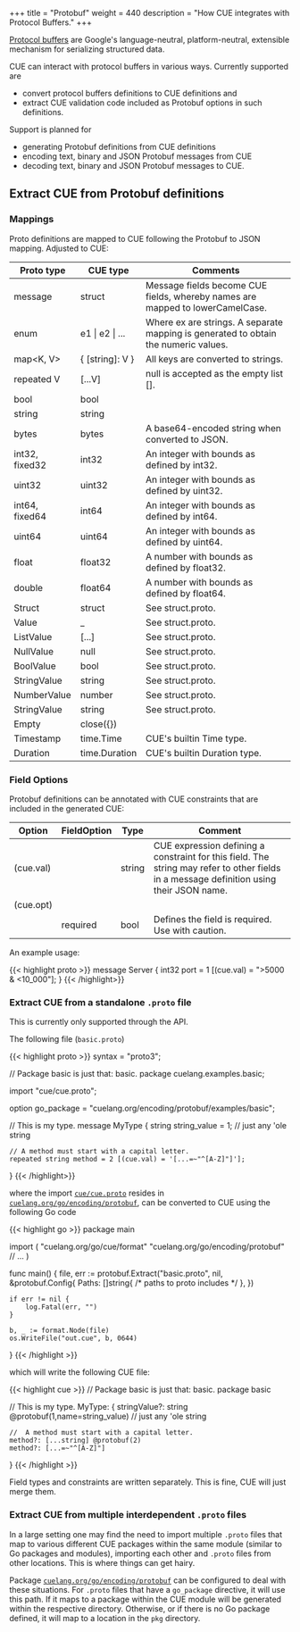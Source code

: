 +++
title = "Protobuf"
weight = 440
description = "How CUE integrates with Protocol Buffers."
+++

[Protocol buffers](https://developers.google.com/protocol-buffers/)
are Google's language-neutral, platform-neutral,
extensible mechanism for serializing structured data.

CUE can interact with protocol buffers in various ways.
Currently supported are

- convert protocol buffers definitions to CUE definitions and
- extract CUE validation code included as Protobuf options
  in such definitions.

Support is planned for

- generating Protobuf definitions from CUE definitions
- encoding text, binary and JSON Protobuf messages from CUE
- decoding text, binary and JSON Protobuf messages to CUE.


## Extract CUE from Protobuf definitions

### Mappings

Proto definitions are mapped to CUE following the Protobuf to JSON mapping.
Adjusted to CUE:

| Proto type     | CUE type        | Comments                                                                            |
| -------------- | --------------- | ----------------------------------------------------------------------------------- |
| message        | struct          | Message fields become CUE fields, whereby names are mapped to lowerCamelCase.       |
| enum           | e1 \| e2 \| ... | Where ex are strings. A separate mapping is generated to obtain the numeric values. |
| map<K, V>      | { [string]: V } | All keys are converted to strings.                                                  |
| repeated V     | [...V]          | null is accepted as the empty list [].                                              |
| bool           | bool            |                                                                                     |
| string         | string          |                                                                                     |
| bytes          | bytes           | A base64-encoded string when converted to JSON.                                     |
| int32, fixed32 | int32           | An integer with bounds as defined by int32.                                         |
| uint32         | uint32          | An integer with bounds as defined by uint32.                                        |
| int64, fixed64 | int64           | An integer with bounds as defined by int64.                                         |
| uint64         | uint64          | An integer with bounds as defined by uint64.                                        |
| float          | float32         | A number with bounds as defined by float32.                                         |
| double         | float64         | A number with bounds as defined by float64.                                         |
| Struct         | struct          | See struct.proto.                                                                   |
| Value          | _               | See struct.proto.                                                                   |
| ListValue      | [...]           | See struct.proto.                                                                   |
| NullValue      | null            | See struct.proto.                                                                   |
| BoolValue      | bool            | See struct.proto.                                                                   |
| StringValue    | string          | See struct.proto.                                                                   |
| NumberValue    | number          | See struct.proto.                                                                   |
| StringValue    | string          | See struct.proto.                                                                   |
| Empty          | close({})       |                                                                                     |
| Timestamp      | time.Time       | CUE's builtin Time type.                                                            |
| Duration       | time.Duration   | CUE's builtin Duration type.                                                        |


### Field Options

Protobuf definitions can be annotated with CUE constraints that are included
in the generated CUE:

| Option    | FieldOption | Type   | Comment                                                                                                                                  |
| --------- | ----------- | ------ | ---------------------------------------------------------------------------------------------------------------------------------------- |
| (cue.val) |             | string | CUE expression defining a constraint for this field. The string may refer to other fields in a message definition using their JSON name. |
| (cue.opt) |             |        |                                                                                                                                          |
|           | required    | bool   | Defines the field is required. Use with caution.                                                                                         |

An example usage:

{{< highlight proto >}}
message Server {
  int32 port = 1 [(cue.val) = ">5000 & <10_000"];
}
{{< /highlight>}}


### Extract CUE from a standalone `.proto` file

This is currently only supported through the API.

The following file (`basic.proto`)

{{< highlight proto >}}
syntax = "proto3";

// Package basic is just that: basic.
package cuelang.examples.basic;

import "cue/cue.proto";

option go_package = "cuelang.org/encoding/protobuf/examples/basic";

// This is my type.
message MyType {
    string string_value = 1; // just any 'ole string

    // A method must start with a capital letter.
    repeated string method = 2 [(cue.val) = '[...=~"^[A-Z]"]'];
}
{{< /highlight>}}

where the import
[`cue/cue.proto`](https://review.gerrithub.io/plugins/gitiles/cue-lang/cue/+/refs/heads/master/encoding/protobuf/cue/cue.proto)
resides in
[`cuelang.org/go/encoding/protobuf`](https://pkg.go.dev/cuelang.org/go/encoding/protobuf),
can be converted to CUE using the following Go code

{{< highlight go >}}
package main

import (
	"cuelang.org/go/cue/format"
	"cuelang.org/go/encoding/protobuf"
	// ...
)

func main() {
	file, err := protobuf.Extract("basic.proto", nil, &protobuf.Config{
		Paths: []string{ /* paths to proto includes */ },
	})

	if err != nil {
		log.Fatal(err, "")
	}

	b, _ := format.Node(file)
	os.WriteFile("out.cue", b, 0644)
}
{{< /highlight  >}}

which will write the following CUE file:

{{< highlight cue >}}
//  Package basic is just that: basic.
package basic

// This is my type.
MyType: {
	stringValue?: string @protobuf(1,name=string_value) // just any 'ole string

	//  A method must start with a capital letter.
	method?: [...string] @protobuf(2)
	method?: [...=~"^[A-Z]"]
}
{{< /highlight  >}}

Field types and constraints are written separately.
This is fine, CUE will just merge them.


### Extract CUE from multiple interdependent `.proto` files

In a large setting one may find the need to import multiple `.proto` files
that map to various different CUE packages within the same module
(similar to Go packages and modules),
importing each other and `.proto` files from other locations.
This is where things can get hairy.

Package [`cuelang.org/go/encoding/protobuf`](https://pkg.go.dev/cuelang.org/go/encoding/protobuf)
can be configured to deal with these situations.
For `.proto` files that have a `go_package` directive, it will use this path.
If it maps to a package within the CUE module will be generated within the
respective directory.
Otherwise, or if there is no Go package defined,
it will map to a location in the `pkg` directory.
